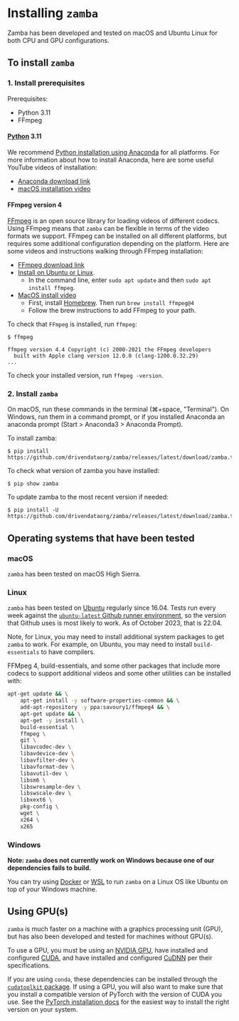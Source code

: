 # Installing `zamba`

Zamba has been developed and tested on macOS and Ubuntu Linux for both CPU and
GPU configurations.

## To install `zamba`

### 1. Install prerequisites

Prerequisites:

 - Python 3.11
 - FFmpeg

#### [Python](https://www.python.org/) 3.11

We recommend [Python installation using Anaconda](https://www.anaconda.com/download/) for all platforms. For more information about how to install Anaconda, here are some useful YouTube videos of installation:

 - [Anaconda download link](https://www.anaconda.com/download/)
 - [macOS installation video](https://www.youtube.com/watch?v=nVlrpNf3EdM)


#### FFmpeg version 4

[FFmpeg](https://ffmpeg.org/ffmpeg.html) is an open source library for loading videos of different codecs. Using FFmpeg means that `zamba` can be flexible in terms of the video formats we support. FFmpeg can be installed on all different platforms, but requires some additional configuration depending on the platform. Here are some videos and instructions walking through FFmpeg installation:

 - [FFmpeg download link](https://www.ffmpeg.org/download.html)
 - [Install on Ubuntu or Linux](https://www.tecmint.com/install-ffmpeg-in-linux/).
     - In the command line, enter `sudo apt update` and then `sudo apt install ffmpeg`.
 - [MacOS install video](https://www.youtube.com/watch?v=8nbuqYw2OCw&t=5s)
     - First, install [Homebrew](https://brew.sh/). Then run `brew install ffmpeg@4`
     - Follow the brew instructions to add FFmpeg to your path.

To check that `FFmpeg` is installed, run `ffmpeg`:

```console
$ ffmpeg

ffmpeg version 4.4 Copyright (c) 2000-2021 the FFmpeg developers
  built with Apple clang version 12.0.0 (clang-1200.0.32.29)
...
```

To check your installed version, run `ffmpeg -version`.

### 2. Install `zamba`

On macOS, run these commands in the terminal (⌘+space, "Terminal"). On Windows, run them in a command prompt, or if you installed Anaconda an anaconda prompt (Start > Anaconda3 > Anaconda Prompt).

To install zamba:
```console
$ pip install https://github.com/drivendataorg/zamba/releases/latest/download/zamba.tar.gz
```

To check what version of zamba you have installed:
```console
$ pip show zamba
```

To update zamba to the most recent version if needed:
```console
$ pip install -U https://github.com/drivendataorg/zamba/releases/latest/download/zamba.tar.gz
```


## Operating systems that have been tested

### macOS

`zamba` has been tested on macOS High Sierra.

### Linux

`zamba` has been tested on [Ubuntu](https://www.ubuntu.com/) regularly since 16.04. Tests run every week against the [`ubuntu-latest` Github runner environment](https://docs.github.com/en/actions/using-github-hosted-runners/about-github-hosted-runners/about-github-hosted-runners#supported-runners-and-hardware-resources), so the version that Github uses is most likely to work. As of October 2023, that is 22.04.

Note, for Linux, you may need to install additional system packages to get `zamba` to work. For example, on Ubuntu, you may need to install `build-essentials` to have compilers.

FFMpeg 4, build-essentials, and some other packages that include more codecs to support additional videos and some other utilities can be installed with:

```bash
apt-get update && \
    apt-get install -y software-properties-common && \
    add-apt-repository -y ppa:savoury1/ffmpeg4 && \
    apt-get update && \
    apt-get -y install \
    build-essential \
    ffmpeg \
    git \
    libavcodec-dev \
    libavdevice-dev \
    libavfilter-dev \
    libavformat-dev \
    libavutil-dev \
    libsm6 \
    libswresample-dev \
    libswscale-dev \
    libxext6 \
    pkg-config \
    wget \
    x264 \
    x265
```

### Windows

**Note: `zamba` does not currently work on Windows because one of our dependencies fails to build.**

You can try using [Docker](https://www.docker.com/products/docker-desktop/) or [WSL](https://learn.microsoft.com/en-us/windows/wsl/install) to run `zamba` on a Linux OS like Ubuntu on top of your Windows machine.

## Using GPU(s)

`zamba` is much faster on a machine with a graphics processing unit (GPU), but has also been developed and tested for machines without GPU(s).

To use a GPU, you must be using an
[NVIDIA GPU](https://www.nvidia.com/Download/index.aspx?lang=en-us),
have installed and configured [CUDA](https://developer.nvidia.com/cuda-downloads),
and have installed and configured [CuDNN](https://developer.nvidia.com/cudnn) per
their specifications.

If you are using `conda`, these dependencies can be installed through the [`cudatoolkit` package](https://anaconda.org/anaconda/cudatoolkit). If using a GPU, you will also want to make sure that you install a compatible version of PyTorch with the version of CUDA you use. See the [PyTorch installation docs](https://pytorch.org/get-started/locally/) for the easiest way to install the right version on your system.
